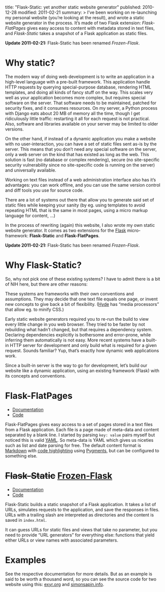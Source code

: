 title: "Flask-Static: yet another static website generator"
published: 2010-12-28
modified: 2011-02-21
summary: >
    I’ve been working on re-launching my personal website (you’re looking
    at the result), and wrote a static website generator in the process.
    It’s made of two Flask extension: *Flask-FlatPages* gives easy access to
    content with metadata stored in text files, and *Flask-Static* takes a
    snapshot of a Flask application as static files.

**Update 2011-02-21:** Flask-Static has been renamed *Frozen-Flask*.

# Why static?

The modern way of doing web development is to write an application
in a high-level language with a pre-built framework. This application handle
HTTP requests by querying special-purpose database,
rendering HTML templates, and doing all kinds of fancy stuff on the way.
This scales very well as your application becomes more complex, but requires
special software on the server. That software needs to be maintained, patched
for security fixes, and it consumes resources. On my server, a Python process
with Django eats about 20 MB of memory all the time, though I get
ridiculously little traffic: restarting it all for each request is not practical.
Also, software and libraries available on your server may be limited to older
versions.

On the other hand, if instead of a dynamic application you make a website
with no user-interaction, you can have a set of static files
sent as-is by the server. This means that you don’t need any special software
on the server, only a web server on the kind that has existed as long as the
web. This solution is fast (no database or complex rendering), secure
(no site-specific security vulnerability since no site-specific code is running
on the server) and universally available.

Working on text files instead of a web administration interface also has 
it’s advantages: you can work offline, and you can
use the same version control and diff tools you use for source code.

There are a lot of systems out there that allow you
to generate said set of static files while keeping your sanity (by eg. using
templates to avoid repeating HTML that is the same in most pages, using a
micro markup language for content, …)

In the process of rewriting (again) this website, I also wrote my own static
website generator. It comes as two extensions for the
[Flask](http://flask.pocoo.org/) micro-framework:
**Flask-Static** and **Flask-FlatPages**.

**Update 2011-02-21:** Flask-Static has been renamed *Frozen-Flask*.

# Why Flask-Static?

So, why not pick one of these existing systems? I have to admit there is a bit
of NIH here, but there are other reasons:

These systems are frameworks with their own conventions and assumptions.
They may decide that one text file equals one page, or invent new concepts to
give back a bit of flexibility. ([Hyde](http://ringce.com/hyde) has
“media processors” that allow eg. to minify CSS.)

Early static website generators required you to re-run the build to view 
every little change in you web browser. They tried to be faster by not
rebuilding what hadn’t changed, but that requires a dependency system.
Declaring dependencies explicitly is bothersome and error-prone, while
inferring them automatically is not easy. More recent systems have a built-in
HTTP server for development and only build what is required for a given
request. Sounds familiar? Yup, that’s exactly how dynamic web applications
work.

Since a built-in server is the way to go for development, let’s build our
website like a dynamic application, using an existing framework (Flask)
with its concepts and conventions.


# Flask-FlatPages

* [Documentation](https://packages.python.org/Flask-FlatPages/)
* [Code](https://github.com/SimonSapin/Flask-FlatPages)

Flask-FlatPages gives easy access to a set of pages stored in a text files
from a Flask application.
Each file is a page made of meta-data and content separated by a blank line.
I started by parsing `key: value` pairs myself but noticed this is valid
[YAML](http://www.yaml.org/). So meta-data is YAML which gives us niceties
such as list and date parsing for free. The default content format is
[Markdown](https://daringfireball.net/projects/markdown/) with
[code highlighting](http://www.freewisdom.org/projects/python-markdown/CodeHilite)
using [Pygments](http://pygments.org/), but can be configured to something
else.


# <del>Flask-Static</del> <ins>Frozen-Flask</ins>

* [Documentation](https://packages.python.org/Frozen-Flask/)
* [Code](https://github.com/SimonSapin/Frozen-Flask)

Flask-Static builds a static snapshot of a Flask application.
It takes a list of URLs, simulates requests to the application, and save the
responses in files. URLs with a trailing slash are interpreted as directories
and the content is saved in `index.html`.

It can guess URLs for static files and views that take no parameter, but
you need to provide “URL generators” for everything else: functions that yield
either URLs or view names with associated parameters.


# Examples

See the respective documentation for more details. But as an
example is said to be worth a thousand word, so you can see the source code
for two website using this: [exyr.org](https://github.com/SimonSapin/exyr.org)
and [simonsapin.info](https://github.com/SimonSapin/simonsapin.info).

